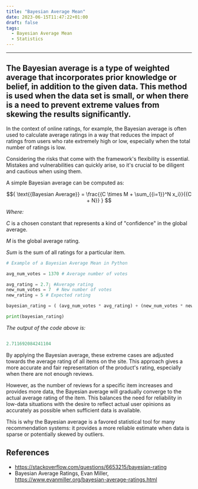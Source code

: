 ```yaml
---
title: "Bayesian Average Mean"
date: 2023-06-15T11:47:22+01:00
draft: false
tags:
  - Bayesian Average Mean
  - Statistics
---
```

---


## The Bayesian average is a type of weighted average that incorporates prior knowledge or belief, in addition to the given data. This method is used when the data set is small, or when there is a need to prevent extreme values from skewing the results significantly.

In the context of online ratings, for example, the Bayesian average is often used to calculate average ratings in a way that reduces the impact of ratings from users who rate extremely high or low, especially when the total number of ratings is low.

Considering the risks that come with the framework's flexibility is essential. Mistakes and vulnerabilities can quickly arise, so it's crucial to be diligent and cautious when using them.

A simple Bayesian average can be computed as:

$${
\text{{Bayesian Average}} = \frac{{C \times M + \sum_{{i=1}}^N x_i}}{{C + N}}
}
$$


_Where:_

_C_ is a chosen constant that represents a kind of "confidence" in the global average.

_M_ is the global average rating.

_Sum_ is the sum of all ratings for a particular item.


```python
# Example of a Bayesian Average Mean in Python

avg_num_votes = 1370 # Average number of votes

avg_rating = 2.7; #Average rating
new_num_votes = 7  # New number of votes
new_rating = 5 # Expected rating

bayesian_rating = ( (avg_num_votes * avg_rating) + (new_num_votes * new_rating) ) / (avg_num_votes + new_num_votes)

print(bayesian_rating)

```
_The output of the code above is:_

```python

2.711692084241104

```

By applying the Bayesian average, these extreme cases are adjusted towards the average rating of all items on the site. This approach gives a more accurate and fair representation of the product's rating, especially when there are not enough reviews.

However, as the number of reviews for a specific item increases and provides more data, the Bayesian average will gradually converge to the actual average rating of the item. This balances the need for reliability in low-data situations with the desire to reflect actual user opinions as accurately as possible when sufficient data is available.

This is why the Bayesian average is a favored statistical tool for many recommendation systems: it provides a more reliable estimate when data is sparse or potentially skewed by outliers.



## References
- https://stackoverflow.com/questions/6653215/bayesian-rating
- Bayesian Average Ratings, Evan Miller, https://www.evanmiller.org/bayesian-average-ratings.html
